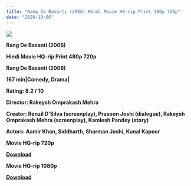 ```yaml
---
title: "Rang De Basanti (2006) Hindi Movie HQ-rip Print 480p 720p"
date: "2020-10-06"
---
```


[**![](https://1.bp.blogspot.com/-ew_lbZMP_po/XtXvA4laXMI/AAAAAAAACWE/qhKbabj54h0NEPlOxkDozcTMRi7ek3g0gCLcBGAsYHQ/s1600/randebasbti.jpg)**](https://1.bp.blogspot.com/-ew_lbZMP_po/XtXvA4laXMI/AAAAAAAACWE/qhKbabj54h0NEPlOxkDozcTMRi7ek3g0gCLcBGAsYHQ/s1600/randebasbti.jpg)

 **Rang De Basanti (2006)**

**Hindi Movie HQ-rip Print 480p 720p** 

**Rang De Basanti (2006)**

**167 min|Comedy, Drama|**

**Rating: 8.2 / 10** 

**Director: Rakeysh Omprakash Mehra**

**Creator: Renzil D’Silva (screenplay), Prasoon Joshi (dialogue), Rakeysh Omprakash Mehra (screenplay), Kamlesh Pandey (story)**

**Actors: Aamir Khan, Siddharth, Sharman Joshi, Kunal Kapoor**

 **Movie HQ-rip 720p** 

**[Download](https://royalfitness.xyz/archives/2416)** 

 **Movie HQ-rip 1080p** 

**[Download](https://royalfitness.xyz/archives/2418)**

